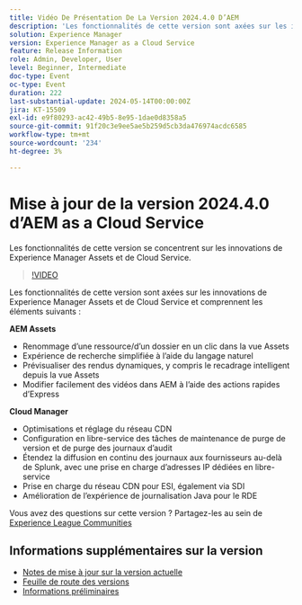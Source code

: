 ```yaml
---
title: Vidéo De Présentation De La Version 2024.4.0 D’AEM
description: 'Les fonctionnalités de cette version sont axées sur les innovations de Experience Manager Assets et de Cloud Service et incluent les éléments suivants : AEM Assets:1-cliquez sur le changement de nom de ressource/dossier dans l’affichage AssetsExpérience de recherche simplifiée à l’aide du langage naturelAperçu des rendus dynamiques, y compris le recadrage intelligent à partir d’Assets Afficher Modifier facilement les vidéos dans AEM avec des actions rapides expressCloud Manager:Optimisations et réglage du réseau CDNconfiguration en libre-service de la purge de version et des tâches de maintenance de la purge des journaux d’auditÉtendre la diffusion en continu des journaux aux fournisseurs au-delà de Splunk, avec une prise en charge IP dédiée en libre-service et dédiéePrise en charge CDN pour ESI, également via SDII'
solution: Experience Manager
version: Experience Manager as a Cloud Service
feature: Release Information
role: Admin, Developer, User
level: Beginner, Intermediate
doc-type: Event
oc-type: Event
duration: 222
last-substantial-update: 2024-05-14T00:00:00Z
jira: KT-15509
exl-id: e9f80293-ac42-49b5-8e95-1dae0d8358a5
source-git-commit: 91f20c3e9ee5ae5b259d5cb3da476974acdc6585
workflow-type: tm+mt
source-wordcount: '234'
ht-degree: 3%

---
```


# Mise à jour de la version 2024.4.0 d’AEM as a Cloud Service

Les fonctionnalités de cette version se concentrent sur les innovations de Experience Manager Assets et de Cloud Service.

>[!VIDEO](https://video.tv.adobe.com/v/3446306/?learn=on&captions=fre_fr)

Les fonctionnalités de cette version sont axées sur les innovations de Experience Manager Assets et de Cloud Service et comprennent les éléments suivants :

**AEM Assets**
* Renommage d’une ressource/d’un dossier en un clic dans la vue Assets
* Expérience de recherche simplifiée à l’aide du langage naturel
* Prévisualiser des rendus dynamiques, y compris le recadrage intelligent depuis la vue Assets
* Modifier facilement des vidéos dans AEM à l’aide des actions rapides d’Express

**Cloud Manager**
* Optimisations et réglage du réseau CDN
* Configuration en libre-service des tâches de maintenance de purge de version et de purge des journaux d’audit
* Étendez la diffusion en continu des journaux aux fournisseurs au-delà de Splunk, avec une prise en charge d’adresses IP dédiées en libre-service
* Prise en charge du réseau CDN pour ESI, également via SDI
* Amélioration de l’expérience de journalisation Java pour le RDE

Vous avez des questions sur cette version ?  Partagez-les au sein de [Experience League Communities](https://adobe.ly/44Ofo8H)

## Informations supplémentaires sur la version

* [Notes de mise à jour sur la version actuelle](https://experienceleague.adobe.com/docs/experience-manager-cloud-service/content/release-notes/home.html?lang=fr)
* [Feuille de route des versions](https://experienceleague.adobe.com/docs/experience-manager-release-information/aem-release-updates/update-releases-roadmap.html?lang=fr)
* [Informations préliminaires](https://experienceleague.adobe.com/docs/experience-manager-cloud-service/content/release-notes/prerelease.html?lang=fr)
